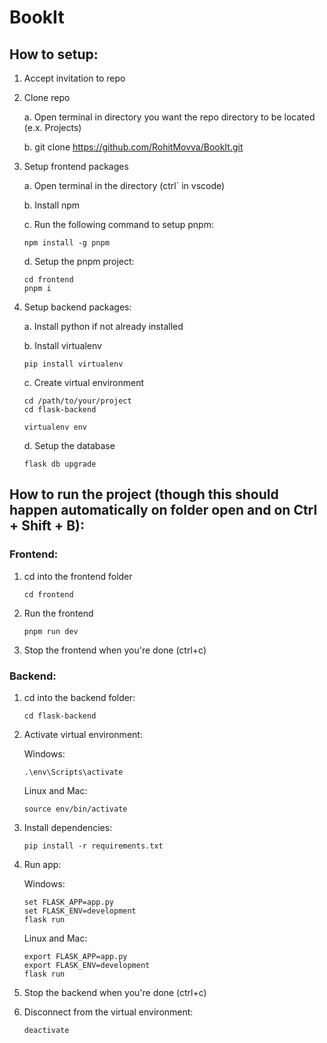 # BookIt
## How to setup:
1. Accept invitation to repo
2. Clone repo
   
   a. Open terminal in directory you want the repo directory to be located (e.x. Projects)
   
   b. git clone https://github.com/RohitMovva/BookIt.git
   
4. Setup frontend packages
   
   a. Open terminal in the directory (ctrl` in vscode)
   
   b. Install npm
   
   c. Run the following command to setup pnpm:

   ```
   npm install -g pnpm
   ```

   d. Setup the pnpm project:
   ```
   cd frontend
   pnpm i
   ```

6. Setup backend packages:
   
   a. Install python if not already installed

   b. Install virtualenv
   ```
   pip install virtualenv
   ```

   c. Create virtual environment
   ```
   cd /path/to/your/project
   cd flask-backend

   virtualenv env
   ```

   d. Setup the database
   ```
   flask db upgrade
   ```
   
   
## How to run the project (though this should happen automatically on folder open and on Ctrl + Shift + B):

### Frontend:

1. cd into the frontend folder
   ```
   cd frontend
   ```

2. Run the frontend
   ```
   pnpm run dev
   ```
3. Stop the frontend when you're done (ctrl+c)

### Backend:

1. cd into the backend folder:
   ```
   cd flask-backend
   ```

2. Activate virtual environment:
   
   Windows:
   ```
   .\env\Scripts\activate
   ```
   Linux and Mac:
   ```
   source env/bin/activate
   ```

3. Install dependencies:
   ```
   pip install -r requirements.txt
   ```

2. Run app:
   
   Windows:
   ```
   set FLASK_APP=app.py
   set FLASK_ENV=development
   flask run
   ```
   Linux and Mac:
   ```
   export FLASK_APP=app.py
   export FLASK_ENV=development
   flask run
   ```

5. Stop the backend when you're done (ctrl+c)

6. Disconnect from the virtual environment:
   ```
   deactivate
   ```

